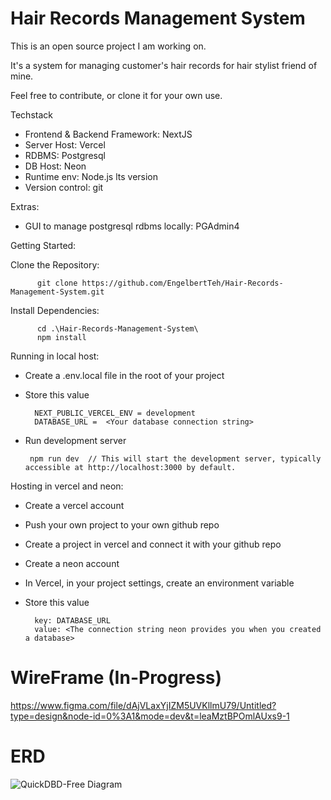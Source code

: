#  Hair Records Management System

This is an open source project I am working on.

It's a system for managing customer's hair records for hair stylist friend of mine.

Feel free to contribute, or clone it for your own use.


Techstack
- Frontend & Backend Framework: NextJS
- Server Host: Vercel
- RDBMS: Postgresql
- DB Host: Neon
- Runtime env: Node.js lts version
- Version control: git

Extras:
- GUI to manage postgresql rdbms locally: PGAdmin4
      

Getting Started:

  Clone the Repository:

          git clone https://github.com/EngelbertTeh/Hair-Records-Management-System.git
    
  Install Dependencies:

          cd .\Hair-Records-Management-System\
          npm install

  Running in local host:
  - Create a .env.local file in the root of your project
  - Store this value
    
          NEXT_PUBLIC_VERCEL_ENV = development
          DATABASE_URL =  <Your database connection string>
    
   - Run development server

          npm run dev  // This will start the development server, typically accessible at http://localhost:3000 by default.

  Hosting in vercel and neon:
  - Create a vercel account
  - Push your own project to your own github repo
  - Create a project in vercel and connect it with your github repo

  - Create a neon account
  - In Vercel, in your project settings, create an environment variable
  - Store this value
    
          key: DATABASE_URL
          value: <The connection string neon provides you when you created a database>
    
# WireFrame (In-Progress)
https://www.figma.com/file/dAjVLaxYjIZM5UVKllmU79/Untitled?type=design&node-id=0%3A1&mode=dev&t=leaMztBPOmlAUxs9-1

# ERD

![QuickDBD-Free Diagram](https://github.com/EngelbertTeh/Hair-Records-Management-System/assets/116945412/a193daf7-a279-4880-92ea-14776748a9cd)








